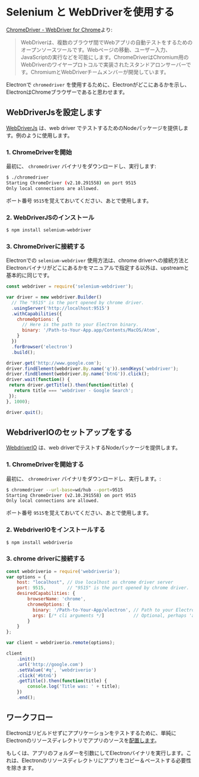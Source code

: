 # Selenium と WebDriverを使用する

[ChromeDriver - WebDriver for Chrome][chrome-driver]より:

> WebDriverは、複数のブラウザ間でWebアプリの自動テストをするためのオープンソースツールです。Webページの移動、ユーザー入力、JavaScriptの実行などを可能にします。ChromeDriverはChromium用のWebDriverのワイヤープロトコルで実装されたスタンドアロンサーバーです。ChromiumとWebDriverチームメンバーが開発しています。

Electronで `chromedriver` を使用するために、Electronがどこにあるかを示し、ElectronはChromeブラウザーであると思わせます。

## WebDriverJsを設定します

[WebDriverJs](https://code.google.com/p/selenium/wiki/WebDriverJs) は、web driver でテストするためのNodeパッケージを提供します。例のように使用します。

### 1. ChromeDriverを開始

最初に、 `chromedriver` バイナリをダウンロードし、実行します:

```bash
$ ./chromedriver
Starting ChromeDriver (v2.10.291558) on port 9515
Only local connections are allowed.
```

ポート番号 `9515`を覚えておいてください、あとで使用します。

### 2. WebDriverJSのインストール

```bash
$ npm install selenium-webdriver
```

### 3. ChromeDriverに接続する

Electronでの `selenium-webdriver` 使用方法は、chrome driverへの接続方法とElectronバイナリがどこにあるかをマニュアルで指定する以外は、upstreamと基本的に同じです。

```javascript
const webdriver = require('selenium-webdriver');

var driver = new webdriver.Builder()
  // The "9515" is the port opened by chrome driver.
  .usingServer('http://localhost:9515')
  .withCapabilities({
    chromeOptions: {
      // Here is the path to your Electron binary.
      binary: '/Path-to-Your-App.app/Contents/MacOS/Atom',
    }
  })
  .forBrowser('electron')
  .build();

driver.get('http://www.google.com');
driver.findElement(webdriver.By.name('q')).sendKeys('webdriver');
driver.findElement(webdriver.By.name('btnG')).click();
driver.wait(function() {
 return driver.getTitle().then(function(title) {
   return title === 'webdriver - Google Search';
 });
}, 1000);

driver.quit();
```

## WebdriverIOのセットアップをする

[WebdriverIO](http://webdriver.io/) は、web driverでテストするNodeパッケージを提供します。

### 1. ChromeDriverを開始する

最初に、 `chromedriver` バイナリをダウンロードし、実行します。:

```bash
$ chromedriver --url-base=wd/hub --port=9515
Starting ChromeDriver (v2.10.291558) on port 9515
Only local connections are allowed.
```

ポート番号 `9515`を覚えておいてください、あとで使用します。

### 2. WebdriverIOをインストールする

```bash
$ npm install webdriverio
```

### 3. chrome driverに接続する

```javascript
const webdriverio = require('webdriverio');
var options = {
    host: "localhost", // Use localhost as chrome driver server
    port: 9515,        // "9515" is the port opened by chrome driver.
    desiredCapabilities: {
        browserName: 'chrome',
        chromeOptions: {
          binary: '/Path-to-Your-App/electron', // Path to your Electron binary.
          args: [/* cli arguments */]           // Optional, perhaps 'app=' + /path/to/your/app/
        }
    }
};

var client = webdriverio.remote(options);

client
    .init()
    .url('http://google.com')
    .setValue('#q', 'webdriverio')
    .click('#btnG')
    .getTitle().then(function(title) {
        console.log('Title was: ' + title);
    })
    .end();
```

## ワークフロー

Electronはリビルドせずにアプリケーションをテストするために、単純にElectronのリソースディレクトリでアプリのソースを[配置します](https://github.com/atom/electron/blob/master/docs/tutorial/application-distribution.md)。

もしくは、アプリのフォルダーを引数にしてElectronバイナリを実行します。これは、Electronのリソースディレクトリにアプリをコピー＆ペーストする必要性を除きます。

[chrome-driver]: https://sites.google.com/a/chromium.org/chromedriver/
